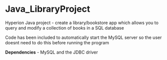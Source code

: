 # Java_LibraryProject
Hyperion Java project - create a library/bookstore app which allows you to query and modify a collection of books in a SQL database

Code has been included to automatically start the MySQL server so the user doesnt need to do this before running the program

<b>Dependencies</b> - MySQL and the JDBC driver
